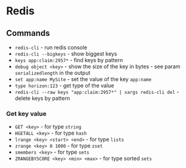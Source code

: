 # Redis

## Commands

- `redis-cli` - run redis console
- `redis-cli --bigkeys` - show biggest keys
- `keys app:claim:2957*` - find keys by pattern
- `debug object <key>` - show the size of the key in bytes - see param `serializedlength` in the output
- `set app:name MySite` - set the value of the key `app:name`
- `type horizon:123` - get type of the value
- `redis-cli --raw keys "app:claim:2957*" | xargs redis-cli del` - delete keys by pattern

### Get key value

- `GET <key>` - for type `string` 
- `HGETALL <key>` - for type `hash`
- `lrange <key> <start> <end>` - for type `lists` 
- `zrange <key> 0 1000` - for type `zset`
- `smembers <key>` - for type `sets` 
- `ZRANGEBYSCORE <key> <min> <max>` - for type sorted `sets`
